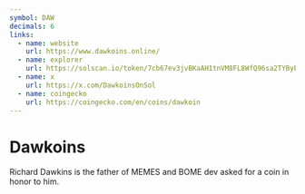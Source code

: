 ```yaml
---
symbol: DAW
decimals: 6
links:
  - name: website
    url: https://www.dawkoins.online/
  - name: explorer
    url: https://solscan.io/token/7cb67ev3jvBKaAH1tnVM8FL8WfQ96sa2TYByEXajqx8N
  - name: x
    url: https://x.com/DawkoinsOnSol
  - name: coingecko
    url: https://coingecko.com/en/coins/dawkoin
---
```


# Dawkoins

Richard Dawkins is the father of MEMES and BOME dev asked for a coin in honor to him.
